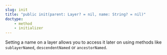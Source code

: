 ```yaml
---
slug: init
title: "public init(parent: Layer? = nil, name: String? = nil)"
doctype:
    - method
    - initializer
---
```

Setting a name on a layer allows you to access it later on using methods like `sublayerNamed`, `descendentNamed` or `ancestorNamed`.

